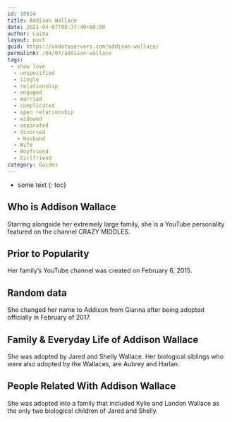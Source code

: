 ```yaml
---
id: 10624
title: Addison Wallace
date: 2021-04-07T08:37:40+00:00
author: Laima
layout: post
guid: https://ukdataservers.com/addison-wallace/
permalink: /04/07/addison-wallace
tags:
 - show love
  - unspecified
  - single
  - relationship
  - engaged
  - married
  - complicated
  - open relationship
  - widowed
  - separated
  - divorced
   - Husband
  - Wife
  - Boyfriend
  - Girlfriend
category: Guides
---
```


* some text
{: toc}


## Who is Addison Wallace
                  
                  
                  
Starring alongside her extremely large family, she is a YouTube personality featured on the channel CRAZY MIDDLES. 
                  
              
            
              
            
                
                
                
## Prior to Popularity
                  
                  
                  
Her family&#8217;s YouTube channel was created on February 6, 2015. 
                  
              
            
              
            
                
                
                
## Random data
                  
                  
                  
She changed her name to Addison from Gianna after being adopted officially in February of 2017. 
                  
              
            
              
            
                
                
                
## Family & Everyday Life of Addison Wallace
                  
                  
                  
She was adopted by Jared and Shelly Wallace. Her biological siblings who were also adopted by the Wallaces, are Aubrey and Harlan.  
                  
              
            
              
            
                
                
                
## People Related With Addison Wallace
                  
                  
                  
She was adopted into a family that included Kylie and Landon Wallace as the only two biological children of Jared and Shelly. 
                  
              
            
              
            
                
              
            
              
              
            
            
              
            
          
          
          